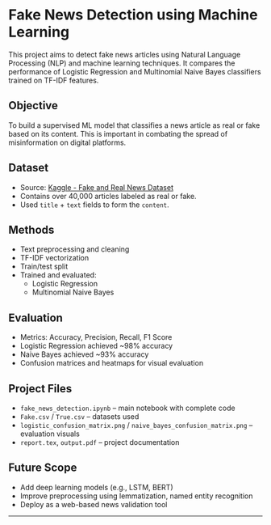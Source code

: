 # Fake News Detection using Machine Learning

This project aims to detect fake news articles using Natural Language Processing (NLP) and machine learning techniques. It compares the performance of Logistic Regression and Multinomial Naive Bayes classifiers trained on TF-IDF features.

## Objective
To build a supervised ML model that classifies a news article as real or fake based on its content. This is important in combating the spread of misinformation on digital platforms.

## Dataset
- Source: [Kaggle - Fake and Real News Dataset](https://www.kaggle.com/datasets/clmentbisaillon/fake-and-real-news-dataset)
- Contains over 40,000 articles labeled as real or fake.
- Used `title` + `text` fields to form the `content`.

##  Methods
- Text preprocessing and cleaning
- TF-IDF vectorization
- Train/test split
- Trained and evaluated:
  - Logistic Regression
  - Multinomial Naive Bayes

## Evaluation
- Metrics: Accuracy, Precision, Recall, F1 Score
- Logistic Regression achieved ~98% accuracy
- Naive Bayes achieved ~93% accuracy
- Confusion matrices and heatmaps for visual evaluation

## Project Files
- `fake_news_detection.ipynb` – main notebook with complete code
- `Fake.csv` / `True.csv` – datasets used
- `logistic_confusion_matrix.png` / `naive_bayes_confusion_matrix.png` – evaluation visuals
- `report.tex`, `output.pdf` – project documentation

## Future Scope
- Add deep learning models (e.g., LSTM, BERT)
- Improve preprocessing using lemmatization, named entity recognition
- Deploy as a web-based news validation tool

---
